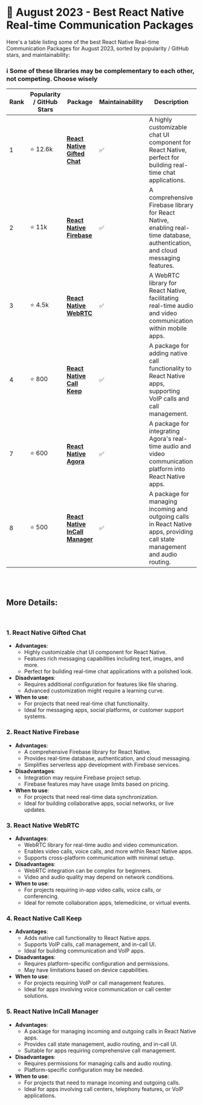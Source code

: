 # 📆 August 2023 - Best React Native Real-time Communication Packages

Here's a table listing some of the best React Native Real-time Communication Packages for August 2023, sorted by popularity / GitHub stars, and maintainability:

### ℹ️ Some of these libraries may be complementary to each other, not competing. Choose wisely
| Rank | Popularity / GitHub Stars | Package | Maintainability | Description |
| ---- | -------------------------- | ------- | ---------------- | ----------- |
| 1    | ⭐ 12.6k          | [**React Native Gifted Chat**](https://github.com/FaridSafi/react-native-gifted-chat) | :white_check_mark: | A highly customizable chat UI component for React Native, perfect for building real-time chat applications. |
| 2    | ⭐ 11k              | [**React Native Firebase**](https://github.com/invertase/react-native-firebase) | :white_check_mark:     | A comprehensive Firebase library for React Native, enabling real-time database, authentication, and cloud messaging features. |
| 3    | ⭐ 4.5k            | [**React Native WebRTC**](https://github.com/react-native-webrtc/react-native-webrtc) | :white_check_mark:   | A WebRTC library for React Native, facilitating real-time audio and video communication within mobile apps. |
| 4    | ⭐ 800           | [**React Native Call Keep**](https://github.com/react-native-webrtc/react-native-callkeep) | :white_check_mark:    | A package for adding native call functionality to React Native apps, supporting VoIP calls and call management. |
| 7    | ⭐ 600            | [**React Native Agora**](https://github.com/AgoraIO-Community/react-native-agora) | :white_check_mark: | A package for integrating Agora's real-time audio and video communication platform into React Native apps. |
| 8    | ⭐ 500           | [**React Native InCall Manager**](https://github.com/react-native-webrtc/react-native-incall-manager) | :white_check_mark: | A package for managing incoming and outgoing calls in React Native apps, providing call state management and audio routing. |

</br>
</br>

## More Details:

</br>

### 1. React Native Gifted Chat
   - **Advantages**:
     - Highly customizable chat UI component for React Native.
     - Features rich messaging capabilities including text, images, and more.
     - Perfect for building real-time chat applications with a polished look.
   - **Disadvantages**:
     - Requires additional configuration for features like file sharing.
     - Advanced customization might require a learning curve.
   - **When to use**:
     - For projects that need real-time chat functionality.
     - Ideal for messaging apps, social platforms, or customer support systems.

### 2. React Native Firebase
   - **Advantages**:
     - A comprehensive Firebase library for React Native.
     - Provides real-time database, authentication, and cloud messaging.
     - Simplifies serverless app development with Firebase services.
   - **Disadvantages**:
     - Integration may require Firebase project setup.
     - Firebase features may have usage limits based on pricing.
   - **When to use**:
     - For projects that need real-time data synchronization.
     - Ideal for building collaborative apps, social networks, or live updates.

### 3. React Native WebRTC
   - **Advantages**:
     - WebRTC library for real-time audio and video communication.
     - Enables video calls, voice calls, and more within React Native apps.
     - Supports cross-platform communication with minimal setup.
   - **Disadvantages**:
     - WebRTC integration can be complex for beginners.
     - Video and audio quality may depend on network conditions.
   - **When to use**:
     - For projects requiring in-app video calls, voice calls, or conferencing.
     - Ideal for remote collaboration apps, telemedicine, or virtual events.

### 4. React Native Call Keep
   - **Advantages**:
     - Adds native call functionality to React Native apps.
     - Supports VoIP calls, call management, and in-call UI.
     - Ideal for building communication and VoIP apps.
   - **Disadvantages**:
     - Requires platform-specific configuration and permissions.
     - May have limitations based on device capabilities.
   - **When to use**:
     - For projects requiring VoIP or call management features.
     - Ideal for apps involving voice communication or call center solutions.

### 5. React Native InCall Manager
   - **Advantages**:
     - A package for managing incoming and outgoing calls in React Native apps.
     - Provides call state management, audio routing, and in-call UI.
     - Suitable for apps requiring comprehensive call management.
   - **Disadvantages**:
     - Requires permissions for managing calls and audio routing.
     - Platform-specific configuration may be needed.
   - **When to use**:
     - For projects that need to manage incoming and outgoing calls.
     - Ideal for apps involving call centers, telephony features, or VoIP applications.
